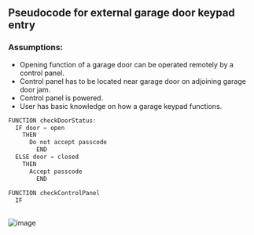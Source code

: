 ## Pseudocode for external garage door keypad entry 

### Assumptions:
  - Opening function of a garage door can be operated remotely by a control panel.
  - Control panel has to be located near garage door on adjoining garage door jam.
  - Control panel is powered.
  - User has basic knowledge on how a garage keypad functions.

```js
FUNCTION checkDoorStatus:
  IF door = open
    THEN
      Do not accept passcode
        END
  ELSE door = closed
    THEN
      Accept passcode
        END
        
FUNCTION checkControlPanel
  IF 
  


```
![image](https://user-images.githubusercontent.com/101759410/189179621-ff23df61-89fc-4b74-9b3e-10f0a6d956a6.png)
